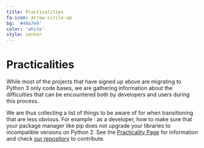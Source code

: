 ```yaml
---
title: Practicalities
fa-icon: arrow-circle-up
bg: '#49a7e9'
color: 'white'
style: center
---
```


# Practicalities

While most of the projects that have signed up above are migrating to Python 3
only code bases, we are gathering information about the difficulties that can be
encountered both by developers and users during this process. 

We are thus collecting a list of things to be aware of for when transitioning that
are less obvious. For example : as a developer, how to make sure that
your package manager like pip does not upgrade your libraries to incompatible
versions on Python 2. See the [Practicality Page](/practicalities/) for
information and check [our
repository](https://github.com/python3statement/python3statement.github.io) to
contribute.



